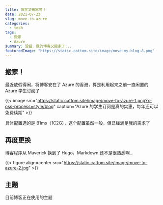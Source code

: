 ```yaml
---
title: 博客又搬家啦！
date: 2021-07-23
slug: move-to-azure
categories:
  - tech
tags:
  - 搬家
  - Azure
summary: 没错，我的博客又搬家了...
featuredImage: "https://static.cattom.site/image/move-my-blog-8.png"
---
```


## 搬家！
最近放假得闲，将博客安在了 Azure 的香港，算是利用起来之前一直闲置的 Azure 学生订阅了

{{< image src="https://static.cattom.site/image/move-to-azure-1.png?x-oss-process=style/blog" caption="Azure 的学生订阅是真的实惠，每年还可以免费续期" >}}


具体配置选的是 B1ms（1C2G），这个配置虽然一般，但已经满足我的需求了

## 再度更换
博客程序从 Maverick 换到了 Hugo，Markdown 还不是很熟悉啊...

{{< figure align=center src="https://static.cattom.site/image/move-to-azure-2.jpg" >}}

## 主题
目前博客正在使用的主题

<div class="github-card" data-github="HEIGE-PCloud/DoIt" data-width="400" data-height="180" data-theme="default"></div>
<script src="//cdn.jsdelivr.net/github-cards/latest/widget.js"></script>